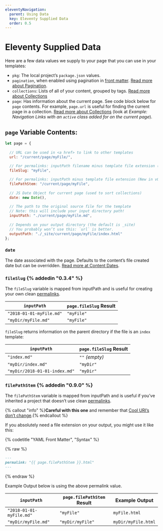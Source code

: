 ```yaml
---
eleventyNavigation:
  parent: Using Data
  key: Eleventy Supplied Data
  order: 0.5
---
```

# Eleventy Supplied Data

Here are a few data values we supply to your page that you can use in your templates:

* `pkg`: The local project’s `package.json` values.
* `pagination`, when enabled using pagination in [front matter](/docs/data-frontmatter/). [Read more about Pagination](/docs/pagination/).
* `collections`: Lists of all of your content, grouped by tags. [Read more about Collections](/docs/collections/)
* `page`: Has information about the current page. See code block below for `page` contents. For example, `page.url` is useful for finding the current page in a collection. [Read more about Collections](/docs/collections/) (look at _Example: Navigation Links with an `active` class added for on the current page_).

<div id="page-variable-contents"></div>

## `page` Variable Contents:

```js
let page = {
  
  // URL can be used in <a href> to link to other templates
  url: "/current/page/myFile/",
  
  // For permalinks: inputPath filename minus template file extension (New in v0.3.4)
  fileSlug: "myFile",

  // For permalinks: inputPath minus template file extension (New in v0.9.0)
  filePathStem: "/current/page/myFile",
  
  // JS Date Object for current page (used to sort collections)
  date: new Date(),
  
  // The path to the original source file for the template
  // Note: this will include your input directory path!
  inputPath: "./current/page/myFile.md",
  
  // Depends on your output directory (the default is _site)
  // You probably won’t use this: `url` is better.
  outputPath: "./_site/current/page/myFile/index.html"
};
```

### `date`

The date associated with the page. Defaults to the content’s file created date but can be overridden. [Read more at Content Dates](/docs/dates/).


### `fileSlug` {% addedin "0.3.4" %}

The `fileSlug` variable is mapped from inputPath and is useful for creating your own clean [permalinks](/docs/permalinks/).

| `inputPath` | `page.fileSlug` Result |
| --- | --- |
| `"2018-01-01-myFile.md"` | `"myFile"` |
| `"myDir/myFile.md"` | `"myFile"` |

`fileSlug` returns information on the parent directory if the file is an `index` template:

| `inputPath` | `page.fileSlug` Result |
| --- | --- |
| `"index.md"` | `""` _(empty)_ |
| `"myDir/index.md"` | `"myDir"` |
| `"myDir/2018-01-01-index.md"` | `"myDir"` |

### `filePathStem` {% addedin "0.9.0" %}

The `filePathStem` variable is mapped from inputPath and is useful if you’ve inherited a project that doesn’t use clean [permalinks](/docs/permalinks/).

{% callout "info" %}<strong>Careful with this one</strong> and remember that <a href="/docs/permalinks/#cool-uris-dont-change">Cool URI’s don’t change</a>.{% endcallout %}

If you absolutely need a file extension on your output, you might use it like this:

{% codetitle "YAML Front Matter", "Syntax" %}

{% raw %}
```markdown
---
permalink: "{{ page.filePathStem }}.html"
---
```
{% endraw %}

Example Output below is using the above permalink value.

| `inputPath` | `page.filePathStem` Result | Example Output |
| --- | --- | --- |
| `"2018-01-01-myFile.md"` | `"myFile"` | `myFile.html` |
| `"myDir/myFile.md"` | `"myDir/myFile"` | `myDir/myFile.html` |
